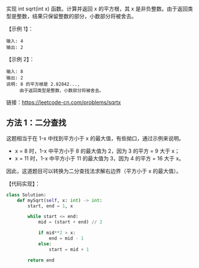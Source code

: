 实现 int sqrt(int x) 函数。计算并返回 x 的平方根，其 x 是非负整数。由于返回类型是整数，结果只保留整数的部分，小数部分将被舍去。

【示例 1】：
```
输入: 4
输出: 2
```

【示例 2】：
```
输入: 8
输出: 2
说明: 8 的平方根是 2.82842..., 
     由于返回类型是整数，小数部分将被舍去。
```

链接：https://leetcode-cn.com/problems/sqrtx

## 方法 1：二分查找
这题相当于在 1-x 中找到平方小于 x 的最大值，有些拗口，通过示例来说明。
- x = 8 时，1-x 中平方小于 8 的最大值为 2，因为 3 的平方 = 9 大于 x；
- x = 11 时，1-x 中平方小于 11 的最大值为 3，因为 4 的平方 = 16 大于 x。

因此，这道题目可以转换为二分查找法求解右边界（平方小于 x 的最大值）。

【代码实现】：
```python
class Solution:
    def mySqrt(self, x: int) -> int:
        start, end = 1, x

        while start <= end:
            mid = (start + end) // 2

            if mid**2 > x:
                end = mid - 1
            else:
                start = mid + 1

        return end 
```